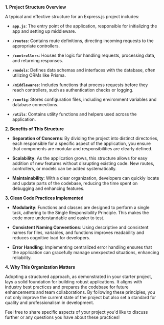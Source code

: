 **1. Project Structure Overview**

A typical and effective structure for an Express.js project includes:

- **`app.js`**: The entry point of the application, responsible for initializing the app and setting up middleware.

- **`/routes`**: Contains route definitions, directing incoming requests to the appropriate controllers.

- **`/controllers`**: Houses the logic for handling requests, processing data, and returning responses.

- **`/models`**: Defines data schemas and interfaces with the database, often utilizing ORMs like Prisma.

- **`/middlewares`**: Includes functions that process requests before they reach controllers, such as authentication checks or logging.

- **`/config`**: Stores configuration files, including environment variables and database connections.

- **`/utils`**: Contains utility functions and helpers used across the application.

**2. Benefits of This Structure**

- **Separation of Concerns**: By dividing the project into distinct directories, each responsible for a specific aspect of the application, you ensure that components are modular and responsibilities are clearly defined.

- **Scalability**: As the application grows, this structure allows for easy addition of new features without disrupting existing code. New routes, controllers, or models can be added systematically.

- **Maintainability**: With a clear organization, developers can quickly locate and update parts of the codebase, reducing the time spent on debugging and enhancing features.

**3. Clean Code Practices Implemented**

- **Modularity**: Functions and classes are designed to perform a single task, adhering to the Single Responsibility Principle. This makes the code more understandable and easier to test.

- **Consistent Naming Conventions**: Using descriptive and consistent names for files, variables, and functions improves readability and reduces cognitive load for developers.

- **Error Handling**: Implementing centralized error handling ensures that the application can gracefully manage unexpected situations, enhancing reliability.

**4. Why This Organization Matters**

Adopting a structured approach, as demonstrated in your starter project, lays a solid foundation for building robust applications. It aligns with industry best practices and prepares the codebase for future enhancements and team collaborations. By following these principles, you not only improve the current state of the project but also set a standard for quality and professionalism in development.

Feel free to share specific aspects of your project you'd like to discuss further or any questions you have about these practices! 